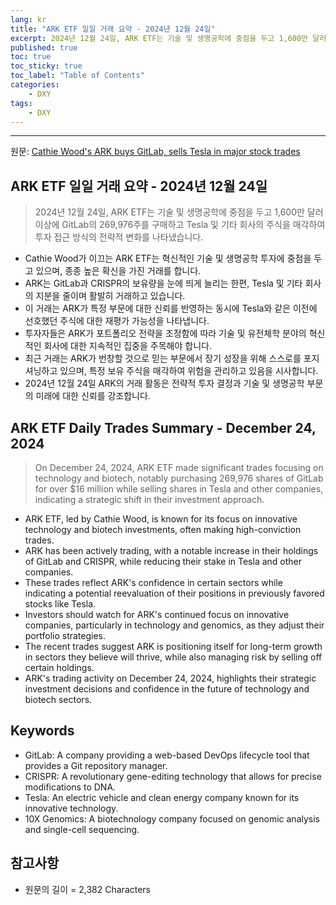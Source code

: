 ```yaml
---
lang: kr
title: "ARK ETF 일일 거래 요약 - 2024년 12월 24일"
excerpt: 2024년 12월 24일, ARK ETF는 기술 및 생명공학에 중점을 두고 1,600만 달러 이상에 GitLab의 269,976주를 구매하고 Tesla 및 기타 회사의 주식을 매각하여 투자 접근 방식의 전략적 변화를 나타냈습니다.
published: true
toc: true
toc_sticky: true
toc_label: "Table of Contents"
categories:
    - DXY
tags:
    - DXY
---
```


---

  원문: [Cathie Wood's ARK buys GitLab, sells Tesla in major stock trades](https://www.investing.com/news/company-news/cathie-woods-ark-buys-gitlab-sells-tesla-in-major-stock-trades-93CH-3788509)

## ARK ETF 일일 거래 요약 - 2024년 12월 24일

> 2024년 12월 24일, ARK ETF는 기술 및 생명공학에 중점을 두고 1,600만 달러 이상에 GitLab의 269,976주를 구매하고 Tesla 및 기타 회사의 주식을 매각하여 투자 접근 방식의 전략적 변화를 나타냈습니다.


- Cathie Wood가 이끄는 ARK ETF는 혁신적인 기술 및 생명공학 투자에 중점을 두고 있으며, 종종 높은 확신을 가진 거래를 합니다.
- ARK는 GitLab과 CRISPR의 보유량을 눈에 띄게 늘리는 한편, Tesla 및 기타 회사의 지분을 줄이며 활발히 거래하고 있습니다.
- 이 거래는 ARK가 특정 부문에 대한 신뢰를 반영하는 동시에 Tesla와 같은 이전에 선호했던 주식에 대한 재평가 가능성을 나타냅니다.
- 투자자들은 ARK가 포트폴리오 전략을 조정함에 따라 기술 및 유전체학 분야의 혁신적인 회사에 대한 지속적인 집중을 주목해야 합니다.
- 최근 거래는 ARK가 번창할 것으로 믿는 부문에서 장기 성장을 위해 스스로를 포지셔닝하고 있으며, 특정 보유 주식을 매각하여 위험을 관리하고 있음을 시사합니다.
- 2024년 12월 24일 ARK의 거래 활동은 전략적 투자 결정과 기술 및 생명공학 부문의 미래에 대한 신뢰를 강조합니다.

## ARK ETF Daily Trades Summary - December 24, 2024

> On December 24, 2024, ARK ETF made significant trades focusing on technology and biotech, notably purchasing 269,976 shares of GitLab for over $16 million while selling shares in Tesla and other companies, indicating a strategic shift in their investment approach.


- ARK ETF, led by Cathie Wood, is known for its focus on innovative technology and biotech investments, often making high-conviction trades.
- ARK has been actively trading, with a notable increase in their holdings of GitLab and CRISPR, while reducing their stake in Tesla and other companies.
- These trades reflect ARK's confidence in certain sectors while indicating a potential reevaluation of their positions in previously favored stocks like Tesla.
- Investors should watch for ARK's continued focus on innovative companies, particularly in technology and genomics, as they adjust their portfolio strategies.
- The recent trades suggest ARK is positioning itself for long-term growth in sectors they believe will thrive, while also managing risk by selling off certain holdings.
- ARK's trading activity on December 24, 2024, highlights their strategic investment decisions and confidence in the future of technology and biotech sectors.

## Keywords

- GitLab: A company providing a web-based DevOps lifecycle tool that provides a Git repository manager.
- CRISPR: A revolutionary gene-editing technology that allows for precise modifications to DNA.
- Tesla: An electric vehicle and clean energy company known for its innovative technology.
- 10X Genomics: A biotechnology company focused on genomic analysis and single-cell sequencing.

## 참고사항

- 원문의 길이 = 2,382 Characters

